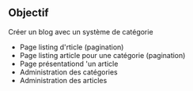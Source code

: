## Objectif

Créer un blog avec un système de catégorie

- Page listing d'rticle (pagination)
- Page listing article pour une catégorie (pagination)
- Page présentationd 'un article
- Administration des catégories
- Administration des articles